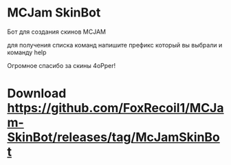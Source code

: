 # MCJam SkinBot
Бот для создания скинов MCJAM

для получения списка команд напишите префикс который вы выбрали и команду help

Огромное спасибо за скины 4oPper!
# Download https://github.com/FoxRecoil1/MCJam-SkinBot/releases/tag/McJamSkinBot
